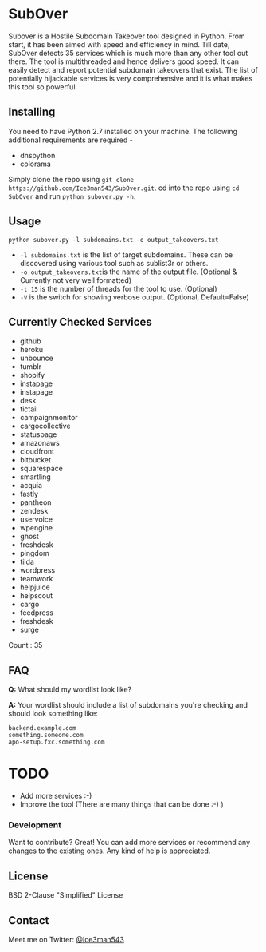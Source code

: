 # SubOver

Subover is a Hostile Subdomain Takeover tool designed in Python. From start, it has been aimed with speed and efficiency in mind. Till date, SubOver detects 35 services which is much more than any other tool out there. The tool is multithreaded and hence delivers good speed. It can easily detect and report potential subdomain takeovers that exist. The list of potentially hijackable services is very comprehensive and it is what makes this tool so powerful.

## Installing

You need to have Python 2.7 installed on your machine. The following additional requirements are required - 
- dnspython 
- colorama

Simply clone the repo using `git clone https://github.com/Ice3man543/SubOver.git`.
cd into the repo using `cd SubOver` and run `python subover.py -h`.

## Usage

`python subover.py -l subdomains.txt -o output_takeovers.txt`
- `-l subdomains.txt` is the list of target subdomains. These can be discovered using various tool such as sublist3r or others.
- `-o output_takeovers.txt`is the name of the output file. (Optional & Currently not very well formatted)
- `-t 15` is the number of threads for the tool to use. (Optional)
- `-V` is the switch for showing verbose output. (Optional, Default=False)

## Currently Checked Services

- github
- heroku
- unbounce
- tumblr
- shopify
- instapage
- instapage
- desk
- tictail
- campaignmonitor
- cargocollective
- statuspage
- amazonaws
- cloudfront
- bitbucket
- squarespace
- smartling
- acquia
- fastly
- pantheon
- zendesk
- uservoice
- wpengine
- ghost
- freshdesk
- pingdom
- tilda
- wordpress
- teamwork
- helpjuice
- helpscout
- cargo
- feedpress
- freshdesk
- surge

Count : 35
  
## FAQ
**Q:** What should my wordlist look like?

**A:** Your wordlist should include a list of subdomains you're checking and should look something like:
```
backend.example.com
something.someone.com
apo-setup.fxc.something.com
```

# TODO

- Add more services :-)
- Improve the tool (There are many things that can be done :-) )

### Development

Want to contribute? Great! 
You can add more services or recommend any changes to the existing ones. Any kind of help is appreciated.

License
----

BSD 2-Clause "Simplified" License


## Contact

Meet me on Twitter: [@Ice3man543](https://twitter.com/ice3man543)

